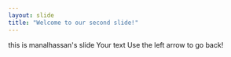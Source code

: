 ```yaml
---
layout: slide
title: "Welcome to our second slide!"
---
```


this is manalhassan's slide
Your text
Use the left arrow to go back!
